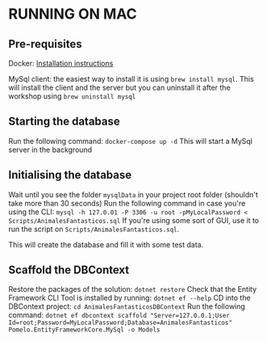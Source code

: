 # RUNNING ON MAC

## Pre-requisites
Docker: [Installation instructions](https://docs.docker.com/docker-for-mac/install/)

MySql client: the easiest way to install it is using `brew install mysql`. This will install the client and the server but you can uninstall it after the workshop using `brew uninstall mysql`

## Starting the database
Run the following command: `docker-compose up -d`
This will start a MySql server in the background

## Initialising the database
Wait until you see the folder `mysqlData` in your project root folder (shouldn't take more than 30 seconds)
Run the following command in case you're using the CLI: `mysql -h 127.0.01 -P 3306 -u root -pMyLocalPassword < Scripts/AnimalesFantasticos.sql`
If you're using some sort of GUI, use it to run the script on `Scripts/AnimalesFantasticos.sql`.

This will create the database and fill it with some test data.

## Scaffold the DBContext
Restore the packages of the solution: `dotnet restore`
Check that the Entity Framework CLI Tool is installed by running: `dotnet ef --help`
CD into the DBContext project: `cd AnimalesFantasticosDBContext`
Run the following command: `dotnet ef dbcontext scaffold "Server=127.0.0.1;User Id=root;Password=MyLocalPassword;Database=AnimalesFantasticos" Pomelo.EntityFrameworkCore.MySql -o Models`

